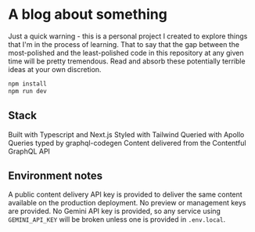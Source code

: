 # A blog about something

Just a quick warning - this is a personal project I created to explore things that I'm in the process of learning. That to say that the gap between the most-polished and the least-polished code in this repository at any given time will be pretty tremendous. Read and absorb these potentially terrible ideas at your own discretion.

```bash
npm install
npm run dev
```

## Stack

Built with Typescript and Next.js
Styled with Tailwind
Queried with Apollo
Queries typed by graphql-codegen
Content delivered from the Contentful GraphQL API

## Environment notes

A public content delivery API key is provided to deliver the same content available on the production deployment. No preview or management keys are provided.
No Gemini API key is provided, so any service using `GEMINI_API_KEY` will be broken unless one is provided in `.env.local`.
